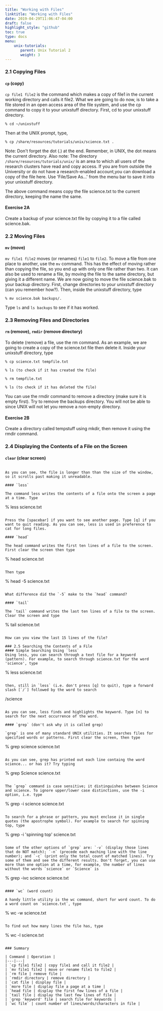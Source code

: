 ```yaml
---
title: "Working with Files"
linktitle: "Working with Files"
date: 2019-04-29T11:06:47-04:00
draft: false
highlight_style: "github"
toc: true
type: docs
menu:
    unix-tutorials:
       parent: Unix Tutorial 2
       weight: 3
---
```


### 2.1 Copying Files

#### `cp` (copy)

`cp file1 file2` is the command which makes a copy of file1 in the current working directory and calls it file2. What we are going to do now, is to take a file stored in an open access area of the file system, and use the cp command to copy it to your unixstuff directory. First, cd to your unixstuff directory.

```
% cd ~/unixstuff
```

Then at the UNIX prompt, type,

```
% cp /share/resources/tutorials/unix/science.txt .
```

Note: Don't forget the dot (.) at the end. Remember, in UNIX, the dot means the current directory. Also note: The directory `/share/resources/tutorials/unix/` is an area to which all users of the research clusters have read and copy access. If you are from outside the University or do not have a research-enabled account,you can download a copy of the file here. Use 'File/Save As...' from the menu bar to save it into your unixstuff directory.

The above command means copy the file science.txt to the current directory, keeping the name the same.

#### Exercise 2A

Create a backup of your science.txt file by copying it to a file called science.bak.

### 2.2 Moving Files

#### `mv` (move)

`mv file1 file2` moves (or renames) `file1` to `file2`. To move a file from one place to another, use the `mv` command. This has the effect of moving rather than copying the file, so you end up with only one file rather than two. It can also be used to rename a file, by moving the file to the same directory, but giving it a different name. We are now going to move the file science.bak to your backup directory. First, change directories to your unixstuff directory (can you remember how?). Then, inside the unixstuff directory, type

```
% mv science.bak backups/.
```

Type `ls` and `ls backups` to see if it has worked.

### 2.3 Removing Files and Directories

#### `rm` (remove), `rmdir` (remove directory)

To delete (remove) a file, use the rm command. As an example, we are going to create a copy of the science.txt file then delete it. Inside your unixstuff directory, type

```
% cp science.txt tempfile.txt
```
```
% ls (to check if it has created the file)
```
```
% rm tempfile.txt
```
```
% ls (to check if it has deleted the file)
```

You can use the rmdir command to remove a directory (make sure it is empty first). Try to remove the backups directory. You will not be able to since UNIX will not let you remove a non-empty directory.

#### Exercise 2B

Create a directory called tempstuff using mkdir, then remove it using the rmdir command.

### 2.4 Displaying the Contents of a File on the Screen

#### `clear` (clear screen)
```

As you can see, the file is longer than than the size of the window, so it scrolls past making it unreadable.

#### `less`

The command less writes the contents of a file onto the screen a page at a time. Type

```
% less science.txt
```

Press the [spacebar] if you want to see another page. Type [q] if you want to quit reading. As you can see, less is used in preference to cat for long files.

#### `head`

The head command writes the first ten lines of a file to the screen. First clear the screen then type

```
% head science.txt
```

Then type

```
% head -5 science.txt
```

What difference did the `-5` make to the `head` command?

#### `tail`

The `tail` command writes the last ten lines of a file to the screen. Clear the screen and type

```
% tail science.txt
```

How can you view the last 15 lines of the file?

### 2.5 Searching the Contents of a File
#### Simple Searching Using `less`
Using less, you can search through a text file for a keyword (pattern). For example, to search through science.txt for the word 'science', type

```
% less science.txt
```

then, still in `less` (i.e. don't press [q] to quit), type a forward slash [`/`] followed by the word to search

```
/science
```

As you can see, less finds and highlights the keyword. Type [n] to search for the next occurrence of the word.

#### `grep` (don't ask why it is called grep)

`grep` is one of many standard UNIX utilities. It searches files for specified words or patterns. First clear the screen, then type

```
% grep science science.txt
```

As you can see, grep has printed out each line containg the word science... or has it? Try typing

```
% grep Science science.txt
```

The `grep` command is case sensitive; it distinguishes between Science and science. To ignore upper/lower case distinctions, use the -i option, i.e. type

```
% grep -i science science.txt
```

To search for a phrase or pattern, you must enclose it in single quotes (the apostrophe symbol). For example to search for spinning top, type

```
% grep -i 'spinning top' science.txt
```

Some of the other options of `grep` are: `-v` (display those lines that do NOT match); `-n` (precede each maching line with the line number); and `-c` (print only the total count of matched lines). Try some of them and see the different results. Don't forget, you can use more than one option at a time, for example, the number of lines without the words `science` or `Science` is

```
% grep -ivc science science.txt
```

#### `wc` (word count)

A handy little utility is the wc command, short for word count. To do a word count on `science.txt`, type

```
% wc -w science.txt
```

To find out how many lines the file has, type

```
% wc -l science.txt
```

### Summary

| Command | Operation |
|---|---|
| `cp file1 file2 | copy file1 and call it file2 |
| `mv file1 file2 | move or rename file1 to file2 |
| `rm file | remove file |
| `rmdir directory | remove directory |
| `cat file | display file |
| `more file | display file a page at a time |
| `head file | display the first few lines of a file |
| `tail file | display the last few lines of file |
| `grep 'keyword' file | search file for keywords |
| `wc file` | count number of lines/words/characters in file |


